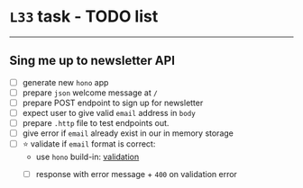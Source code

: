 # `L33` task - TODO list

---

## Sing me up to newsletter API

- [ ] generate new `hono` app
- [ ] prepare `json` welcome message at `/`
- [ ] prepare POST endpoint to sign up for newsletter
- [ ] expect user to give valid `email` address in `body`
- [ ] prepare `.http` file to test endpoints out.
- [ ] give error if `email` already exist in our in memory storage
- [ ] ⭐ validate if `email` format is correct:
  - use `hono` build-in: [validation](https://hono.dev/guides/validation)
  - [ ] response with error message + `400` on validation error

